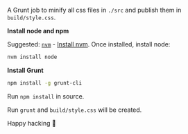 A Grunt job to minify all css files in `./src` and publish them in `build/style.css`.

**Install node and npm**

Suggested: [`nvm`](https://github.com/nvm-sh/nvm) - [Install nvm](https://github.com/nvm-sh/nvm#installing-and-updating). Once installed, install node:

```bash
nvm install node
```

**Install Grunt**

```bash
npm install -g grunt-cli
```

Run `npm install` in source.

Run `grunt` and `build/style.css` will be created.

Happy hacking 🐷
